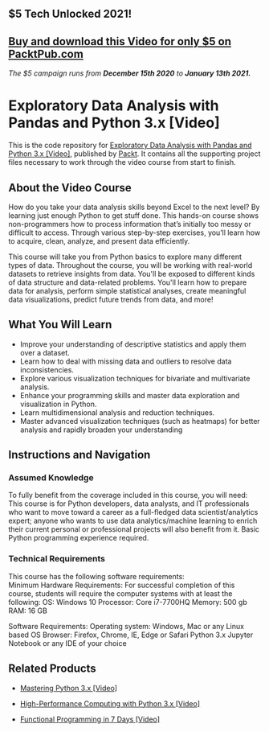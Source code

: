 ## $5 Tech Unlocked 2021!
[Buy and download this Video for only $5 on PacktPub.com](https://www.packtpub.com/product/exploratory-data-analysis-with-pandas-and-python-3-x-video/9781789959116)
-----
*The $5 campaign         runs from __December 15th 2020__ to __January 13th 2021.__*

# Exploratory Data Analysis with Pandas and Python 3.x [Video]
This is the code repository for [Exploratory Data Analysis with Pandas and Python 3.x [Video]](https://www.packtpub.com/application-development/exploratory-data-analysis-pandas-and-python-3x-video?utm_source=github&utm_medium=repository&utm_campaign=9781789959116), published by [Packt](https://www.packtpub.com/?utm_source=github). It contains all the supporting project files necessary to work through the video course from start to finish.
## About the Video Course
How do you take your data analysis skills beyond Excel to the next level? By learning just enough Python to get stuff done. This hands-on course shows non-programmers how to process information that’s initially too messy or difficult to access. Through various step-by-step exercises, you’ll learn how to acquire, clean, analyze, and present data efficiently. 

This course will take you from Python basics to explore many different types of data. Throughout the course, you will be working with real-world datasets to retrieve insights from data. You'll be exposed to different kinds of data structure and data-related problems. You'll learn how to prepare data for analysis, perform simple statistical analyses, create meaningful data visualizations, predict future trends from data, and more! 


<H2>What You Will Learn</H2>
<DIV class=book-info-will-learn-text>
<UL>
<LI><SPAN style="BACKGROUND-COLOR: transparent">Improve your understanding of descriptive statistics and apply them over a dataset.</SPAN> 
<LI><SPAN style="BACKGROUND-COLOR: transparent">Learn how to deal with missing data and outliers to resolve data inconsistencies.</SPAN> 
<LI><SPAN style="BACKGROUND-COLOR: transparent">Explore various visualization techniques for bivariate and multivariate analysis.</SPAN> 
<LI><SPAN style="BACKGROUND-COLOR: transparent">Enhance your programming skills and master data exploration and visualization in Python.</SPAN> 
<LI><SPAN style="BACKGROUND-COLOR: transparent">Learn multidimensional analysis and reduction techniques.</SPAN> 
<LI><SPAN style="BACKGROUND-COLOR: transparent">Master advanced visualization techniques (such as heatmaps) for better analysis and rapidly broaden your understanding</SPAN> </LI></UL></DIV>

## Instructions and Navigation
### Assumed Knowledge
To fully benefit from the coverage included in this course, you will need:<br/>
This course is for Python developers, data analysts, and IT professionals who want to move toward a career as a full-fledged data scientist/analytics expert; anyone who wants to use data analytics/machine learning to enrich their current personal or professional projects will also benefit from it. Basic Python programming experience required.
### Technical Requirements
This course has the following software requirements:<br/>
Minimum Hardware Requirements:
For successful completion of this course, students will require the computer systems with at least the following:
OS: Windows 10
Processor: Core i7-7700HQ
Memory: 500 gb
RAM: 16 GB

Software Requirements:
Operating system: Windows, Mac or any Linux based OS
Browser: Firefox, Chrome, IE, Edge or Safari
Python 3.x
Jupyter Notebook or any IDE of your choice


## Related Products
* [Mastering Python 3.x [Video]](https://www.packtpub.com/application-development/mastering-python-3x-video?utm_source=github&utm_medium=repository&utm_campaign=9781789955347)

* [High-Performance Computing with Python 3.x [Video]](https://www.packtpub.com/application-development/high-performance-computing-python-3x-video?utm_source=github&utm_medium=repository&utm_campaign=9781789956252)

* [Functional Programming in 7 Days [Video]](https://www.packtpub.com/application-development/functional-programming-7-days-video?utm_source=github&utm_medium=repository&utm_campaign=9781788990295)


